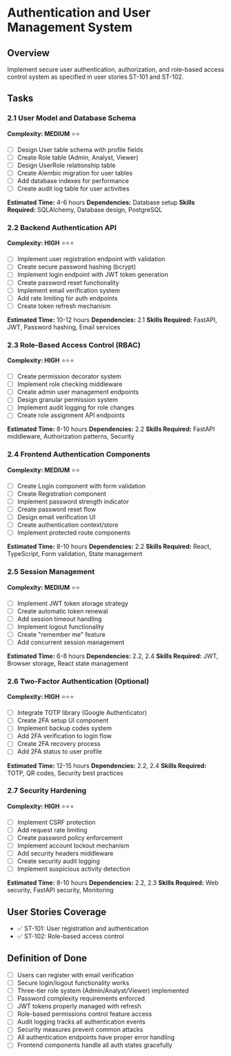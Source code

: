 # Authentication and User Management System

## Overview
Implement secure user authentication, authorization, and role-based access control system as specified in user stories ST-101 and ST-102.

## Tasks

### 2.1 User Model and Database Schema
**Complexity: MEDIUM** ⭐⭐
- [ ] Design User table schema with profile fields
- [ ] Create Role table (Admin, Analyst, Viewer)
- [ ] Design UserRole relationship table
- [ ] Create Alembic migration for user tables
- [ ] Add database indexes for performance
- [ ] Create audit log table for user activities

**Estimated Time:** 4-6 hours
**Dependencies:** Database setup
**Skills Required:** SQLAlchemy, Database design, PostgreSQL

### 2.2 Backend Authentication API
**Complexity: HIGH** ⭐⭐⭐
- [ ] Implement user registration endpoint with validation
- [ ] Create secure password hashing (bcrypt)
- [ ] Implement login endpoint with JWT token generation
- [ ] Create password reset functionality
- [ ] Implement email verification system
- [ ] Add rate limiting for auth endpoints
- [ ] Create token refresh mechanism

**Estimated Time:** 10-12 hours
**Dependencies:** 2.1
**Skills Required:** FastAPI, JWT, Password hashing, Email services

### 2.3 Role-Based Access Control (RBAC)
**Complexity: HIGH** ⭐⭐⭐
- [ ] Create permission decorator system
- [ ] Implement role checking middleware
- [ ] Create admin user management endpoints
- [ ] Design granular permission system
- [ ] Implement audit logging for role changes
- [ ] Create role assignment API endpoints

**Estimated Time:** 8-10 hours
**Dependencies:** 2.2
**Skills Required:** FastAPI middleware, Authorization patterns, Security

### 2.4 Frontend Authentication Components
**Complexity: MEDIUM** ⭐⭐
- [ ] Create Login component with form validation
- [ ] Create Registration component
- [ ] Implement password strength indicator
- [ ] Create password reset flow
- [ ] Design email verification UI
- [ ] Create authentication context/store
- [ ] Implement protected route components

**Estimated Time:** 8-10 hours
**Dependencies:** 2.2
**Skills Required:** React, TypeScript, Form validation, State management

### 2.5 Session Management
**Complexity: MEDIUM** ⭐⭐
- [ ] Implement JWT token storage strategy
- [ ] Create automatic token renewal
- [ ] Add session timeout handling
- [ ] Implement logout functionality
- [ ] Create "remember me" feature
- [ ] Add concurrent session management

**Estimated Time:** 6-8 hours
**Dependencies:** 2.2, 2.4
**Skills Required:** JWT, Browser storage, React state management

### 2.6 Two-Factor Authentication (Optional)
**Complexity: HIGH** ⭐⭐⭐
- [ ] Integrate TOTP library (Google Authenticator)
- [ ] Create 2FA setup UI component
- [ ] Implement backup codes system
- [ ] Add 2FA verification to login flow
- [ ] Create 2FA recovery process
- [ ] Add 2FA status to user profile

**Estimated Time:** 12-15 hours
**Dependencies:** 2.2, 2.4
**Skills Required:** TOTP, QR codes, Security best practices

### 2.7 Security Hardening
**Complexity: HIGH** ⭐⭐⭐
- [ ] Implement CSRF protection
- [ ] Add request rate limiting
- [ ] Create password policy enforcement
- [ ] Implement account lockout mechanism
- [ ] Add security headers middleware
- [ ] Create security audit logging
- [ ] Implement suspicious activity detection

**Estimated Time:** 8-10 hours
**Dependencies:** 2.2, 2.3
**Skills Required:** Web security, FastAPI security, Monitoring

## User Stories Coverage
- ✅ ST-101: User registration and authentication
- ✅ ST-102: Role-based access control

## Definition of Done
- [ ] Users can register with email verification
- [ ] Secure login/logout functionality works
- [ ] Three-tier role system (Admin/Analyst/Viewer) implemented
- [ ] Password complexity requirements enforced
- [ ] JWT tokens properly managed with refresh
- [ ] Role-based permissions control feature access
- [ ] Audit logging tracks all authentication events
- [ ] Security measures prevent common attacks
- [ ] All authentication endpoints have proper error handling
- [ ] Frontend components handle all auth states gracefully 